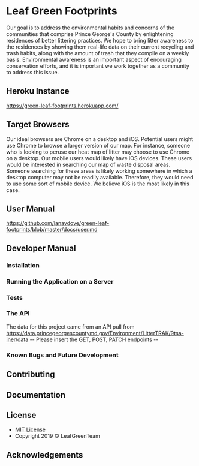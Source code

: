 

# Leaf Green Footprints
Our goal is to address the environmental habits and concerns of the communities that comprise Prince George's County by enlightening residences of better littering practices. We hope to bring litter awareness to the residences by showing them real-life data on their current recycling and trash habits, along with the amount of trash that they compile on a weekly basis. Environmental awareness is an important aspect of encouraging conservation efforts, and it is important we work together as a community to address this issue.

## Heroku Instance
https://green-leaf-footprints.herokuapp.com/

## Target Browsers
Our ideal browsers are Chrome on a desktop and iOS. Potential users might use Chrome to browse a larger version of our map. For instance, someone who is looking to peruse our heat map of litter may choose to use Chrome on a desktop. Our mobile users would likely have iOS devices. These users would be interested in searching our map of waste disposal areas. Someone searching for these areas is likely working somewhere in which a desktop computer may not be readily available. Therefore, they would need to use some sort of mobile device. We believe iOS is the most likely in this case.

## User Manual
https://github.com/lanavdove/green-leaf-footprints/blob/master/docs/user.md

## Developer Manual

### Installation
### Running the Application on a Server
### Tests
### The API
The data for this project came from an API pull from https://data.princegeorgescountymd.gov/Environment/LitterTRAK/9tsa-iner/data
-- Please insert the GET, POST, PATCH endpoints --

### Known Bugs and Future Development

## Contributing

## Documentation

## License
* <a href="https://opensource.org/licenses/mit-license.php"> MIT License </a>
* Copyright 2019 © LeafGreenTeam

## Acknowledgements 
